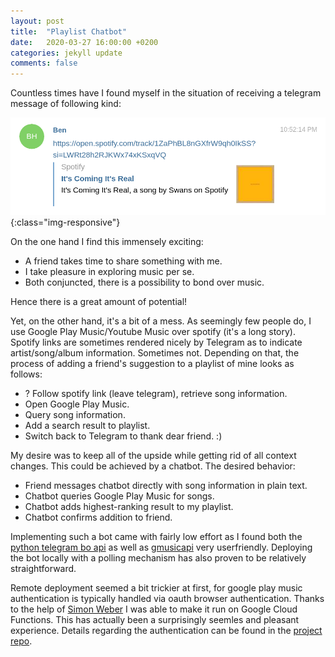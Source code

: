 ```yaml
---
layout: post
title:  "Playlist Chatbot"
date:   2020-03-27 16:00:00 +0200
categories: jekyll update
comments: false
---
```

Countless times have I found myself in the situation of receiving a telegram message of following
kind:

![telegram message](/imgs/playlist-chat-bot/telegram-message.png){:class="img-responsive"}

On the one hand I find this immensely exciting:
   * A friend takes time to share something with me.
   * I take pleasure in exploring music per se.
   * Both conjuncted, there is a possibility to bond over music.

Hence there is a great amount of potential!

Yet, on the other hand, it's a bit of a mess. As seemingly few people do, I use Google Play
Music/Youtube Music over spotify (it's a long story). Spotify links are sometimes rendered
nicely by Telegram as to indicate artist/song/album information. Sometimes not. Depending on that,
the process of adding a friend's suggestion to a playlist of mine looks as follows:
   * ? Follow spotify link (leave telegram), retrieve song information.
   * Open Google Play Music.
   * Query song information.
   * Add a search result to playlist.
   * Switch back to Telegram to thank dear friend. :)

My desire was to keep all of the upside while getting rid of all context changes. This could be
achieved by a chatbot. The desired behavior:
   * Friend messages chatbot directly with song information in plain text.
   * Chatbot queries Google Play Music for songs.
   * Chatbot adds highest-ranking result to my playlist.
   * Chatbot confirms addition to friend.

Implementing such a bot came with fairly low effort as I found both the [python telegram bo
api](https://python-telegram-bot.org/) as well as [gmusicapi](
https://github.com/simon-weber/gmusicapi) very userfriendly. Deploying the bot locally with a
polling mechanism has also proven to be relatively straightforward.

Remote deployment seemed a bit trickier at first, for google play music authentication is typically
handled via oauth browser authentication. Thanks to the help of [Simon
Weber](https://www.simonmweber.com/) I was able to make it run on Google Cloud Functions. This has
actually been a surprisingly seemles and pleasant experience. Details regarding the authentication
can be found in the [project repo](https://github.com/kklein/gmusic-bot).